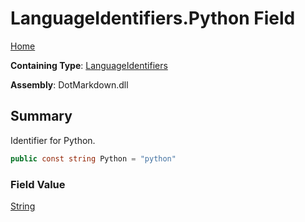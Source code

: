 # LanguageIdentifiers\.Python Field

[Home](../../../README.md)

**Containing Type**: [LanguageIdentifiers](../README.md)

**Assembly**: DotMarkdown\.dll

## Summary

Identifier for Python\.

```csharp
public const string Python = "python"
```

### Field Value

[String](https://docs.microsoft.com/en-us/dotnet/api/system.string)

